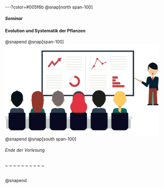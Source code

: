 ---?color=#005f6b
@snap[north span-100]
##### Seminar 
#### Evolution und Systematik der Pflanzen
@snapend
@snap[span-100]
![IMAGE](assets/img/presentation.png)
@snapend
@snap[south span-100]
###### Ende der Vorlesung
###### ~ ~ ~ ~ ~ ~ ~ ~ ~ ~
@snapend
